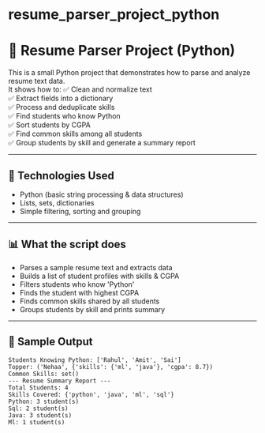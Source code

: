 # resume_parser_project_python
# 📌 Resume Parser Project (Python)

This is a small Python project that demonstrates how to parse and analyze resume text data.  
It shows how to:
✅ Clean and normalize text  
✅ Extract fields into a dictionary  
✅ Process and deduplicate skills  
✅ Find students who know Python  
✅ Sort students by CGPA  
✅ Find common skills among all students  
✅ Group students by skill and generate a summary report

---

## 🐍 **Technologies Used**
- Python (basic string processing & data structures)
- Lists, sets, dictionaries
- Simple filtering, sorting and grouping

---

## 📊 **What the script does**
- Parses a sample resume text and extracts data
- Builds a list of student profiles with skills & CGPA
- Filters students who know 'Python'
- Finds the student with highest CGPA
- Finds common skills shared by all students
- Groups students by skill and prints summary

---

## 🧩 **Sample Output**
```text
Students Knowing Python: ['Rahul', 'Amit', 'Sai']
Topper: ('Nehaa', {'skills': {'ml', 'java'}, 'cgpa': 8.7})
Common Skills: set()
--- Resume Summary Report ---
Total Students: 4
Skills Covered: {'python', 'java', 'ml', 'sql'}
Python: 3 student(s)
Sql: 2 student(s)
Java: 3 student(s)
Ml: 1 student(s)
